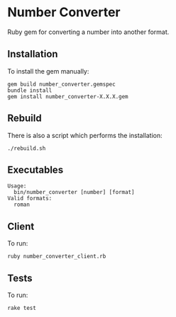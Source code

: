 # Number Converter

Ruby gem for converting a number into another format.

## Installation

To install the gem manually:

    gem build number_converter.gemspec
    bundle install
    gem install number_converter-X.X.X.gem

## Rebuild

There is also a script which performs the installation:

    ./rebuild.sh

## Executables

    Usage:
      bin/number_converter [number] [format]
    Valid formats:
      roman


## Client

To run:

    ruby number_converter_client.rb

## Tests

To run:

    rake test